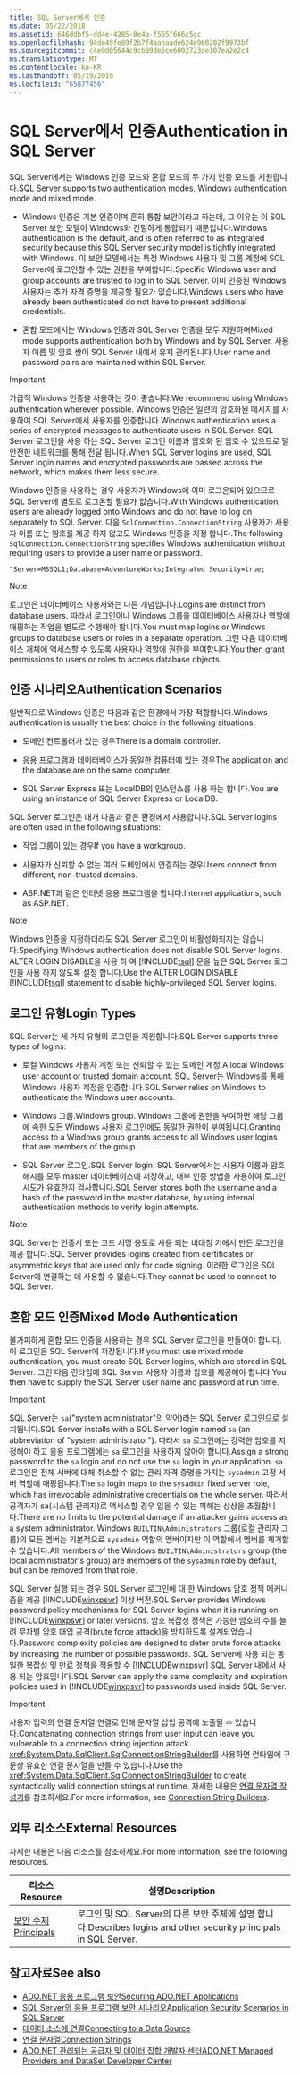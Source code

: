 ```yaml
---
title: SQL Server에서 인증
ms.date: 05/22/2018
ms.assetid: 646ddbf5-dd4e-4285-8e4a-f565f666c5cc
ms.openlocfilehash: 94de49fe89f2b7f4aabaade624e960202f9973bf
ms.sourcegitcommit: c4e9d05644c9cb89de5ce6002723de107ea2e2c4
ms.translationtype: MT
ms.contentlocale: ko-KR
ms.lasthandoff: 05/19/2019
ms.locfileid: "65877456"
---
```

# <a name="authentication-in-sql-server"></a><span data-ttu-id="db763-102">SQL Server에서 인증</span><span class="sxs-lookup"><span data-stu-id="db763-102">Authentication in SQL Server</span></span>
<span data-ttu-id="db763-103">SQL Server에서는 Windows 인증 모드와 혼합 모드의 두 가지 인증 모드를 지원합니다.</span><span class="sxs-lookup"><span data-stu-id="db763-103">SQL Server supports two authentication modes, Windows authentication mode and mixed mode.</span></span>  
  
- <span data-ttu-id="db763-104">Windows 인증은 기본 인증이며 흔히 통합 보안이라고 하는데, 그 이유는 이 SQL Server 보안 모델이 Windows와 긴밀하게 통합되기 때문입니다.</span><span class="sxs-lookup"><span data-stu-id="db763-104">Windows authentication is the default, and is often referred to as integrated security because this SQL Server security model is tightly integrated with Windows.</span></span> <span data-ttu-id="db763-105">이 보안 모델에서는 특정 Windows 사용자 및 그룹 계정에 SQL Server에 로그인할 수 있는 권한을 부여합니다.</span><span class="sxs-lookup"><span data-stu-id="db763-105">Specific Windows user and group accounts are trusted to log in to SQL Server.</span></span> <span data-ttu-id="db763-106">이미 인증된 Windows 사용자는 추가 자격 증명을 제공할 필요가 없습니다.</span><span class="sxs-lookup"><span data-stu-id="db763-106">Windows users who have already been authenticated do not have to present additional credentials.</span></span>  
  
- <span data-ttu-id="db763-107">혼합 모드에서는 Windows 인증과 SQL Server 인증을 모두 지원하며</span><span class="sxs-lookup"><span data-stu-id="db763-107">Mixed mode supports authentication both by Windows and by SQL Server.</span></span> <span data-ttu-id="db763-108">사용자 이름 및 암호 쌍이 SQL Server 내에서 유지 관리됩니다.</span><span class="sxs-lookup"><span data-stu-id="db763-108">User name and password pairs are maintained within SQL Server.</span></span>  
  
> [!IMPORTANT]
>  <span data-ttu-id="db763-109">가급적 Windows 인증을 사용하는 것이 좋습니다.</span><span class="sxs-lookup"><span data-stu-id="db763-109">We recommend using Windows authentication wherever possible.</span></span> <span data-ttu-id="db763-110">Windows 인증은 일련의 암호화된 메시지를 사용하여 SQL Server에서 사용자를 인증합니다.</span><span class="sxs-lookup"><span data-stu-id="db763-110">Windows authentication uses a series of encrypted messages to authenticate users in SQL Server.</span></span> <span data-ttu-id="db763-111">SQL Server 로그인을 사용 하는 SQL Server 로그인 이름과 암호화 된 암호 수 있으므로 덜 안전한 네트워크를 통해 전달 됩니다.</span><span class="sxs-lookup"><span data-stu-id="db763-111">When SQL Server logins are used, SQL Server login names and encrypted passwords are passed across the network, which makes them less secure.</span></span>  
  
 <span data-ttu-id="db763-112">Windows 인증을 사용하는 경우 사용자가 Windows에 이미 로그온되어 있으므로 SQL Server에 별도로 로그온할 필요가 없습니다.</span><span class="sxs-lookup"><span data-stu-id="db763-112">With Windows authentication, users are already logged onto Windows and do not have to log on separately to SQL Server.</span></span> <span data-ttu-id="db763-113">다음 `SqlConnection.ConnectionString` 사용자가 사용자 이름 또는 암호를 제공 하지 않고도 Windows 인증을 지정 합니다.</span><span class="sxs-lookup"><span data-stu-id="db763-113">The following `SqlConnection.ConnectionString` specifies Windows authentication without requiring users to provide a user name or password.</span></span>  
  
```  
"Server=MSSQL1;Database=AdventureWorks;Integrated Security=true;  
```  
  
> [!NOTE]
>  <span data-ttu-id="db763-114">로그인은 데이터베이스 사용자와는 다른 개념입니다.</span><span class="sxs-lookup"><span data-stu-id="db763-114">Logins are distinct from database users.</span></span> <span data-ttu-id="db763-115">따라서 로그인이나 Windows 그룹을 데이터베이스 사용자나 역할에 매핑하는 작업을 별도로 수행해야 합니다.</span><span class="sxs-lookup"><span data-stu-id="db763-115">You must map logins or Windows groups to database users or roles in a separate operation.</span></span> <span data-ttu-id="db763-116">그런 다음 데이터베이스 개체에 액세스할 수 있도록 사용자나 역할에 권한을 부여합니다.</span><span class="sxs-lookup"><span data-stu-id="db763-116">You then grant permissions to users or roles to access database objects.</span></span>  
  
## <a name="authentication-scenarios"></a><span data-ttu-id="db763-117">인증 시나리오</span><span class="sxs-lookup"><span data-stu-id="db763-117">Authentication Scenarios</span></span>  
 <span data-ttu-id="db763-118">일반적으로 Windows 인증은 다음과 같은 환경에서 가장 적합합니다.</span><span class="sxs-lookup"><span data-stu-id="db763-118">Windows authentication is usually the best choice in the following situations:</span></span>  
  
- <span data-ttu-id="db763-119">도메인 컨트롤러가 있는 경우</span><span class="sxs-lookup"><span data-stu-id="db763-119">There is a domain controller.</span></span>  
  
- <span data-ttu-id="db763-120">응용 프로그램과 데이터베이스가 동일한 컴퓨터에 있는 경우</span><span class="sxs-lookup"><span data-stu-id="db763-120">The application and the database are on the same computer.</span></span>  
  
- <span data-ttu-id="db763-121">SQL Server Express 또는 LocalDB의 인스턴스를 사용 하는 합니다.</span><span class="sxs-lookup"><span data-stu-id="db763-121">You are using an instance of SQL Server Express or LocalDB.</span></span>  
  
 <span data-ttu-id="db763-122">SQL Server 로그인은 대개 다음과 같은 환경에서 사용합니다.</span><span class="sxs-lookup"><span data-stu-id="db763-122">SQL Server logins are often used in the following situations:</span></span>  
  
- <span data-ttu-id="db763-123">작업 그룹이 있는 경우</span><span class="sxs-lookup"><span data-stu-id="db763-123">If you have a workgroup.</span></span>  
  
- <span data-ttu-id="db763-124">사용자가 신뢰할 수 없는 여러 도메인에서 연결하는 경우</span><span class="sxs-lookup"><span data-stu-id="db763-124">Users connect from different, non-trusted domains.</span></span>  
  
- <span data-ttu-id="db763-125">ASP.NET과 같은 인터넷 응용 프로그램을 합니다.</span><span class="sxs-lookup"><span data-stu-id="db763-125">Internet applications, such as ASP.NET.</span></span>  
  
> [!NOTE]
>  <span data-ttu-id="db763-126">Windows 인증을 지정하더라도 SQL Server 로그인이 비활성화되지는 않습니다.</span><span class="sxs-lookup"><span data-stu-id="db763-126">Specifying Windows authentication does not disable SQL Server logins.</span></span> <span data-ttu-id="db763-127">ALTER LOGIN DISABLE을 사용 하 여 [!INCLUDE[tsql](../../../../../includes/tsql-md.md)] 문을 높은 SQL Server 로그인을 사용 하지 않도록 설정 합니다.</span><span class="sxs-lookup"><span data-stu-id="db763-127">Use the ALTER LOGIN DISABLE [!INCLUDE[tsql](../../../../../includes/tsql-md.md)] statement to disable highly-privileged SQL Server logins.</span></span>  
  
## <a name="login-types"></a><span data-ttu-id="db763-128">로그인 유형</span><span class="sxs-lookup"><span data-stu-id="db763-128">Login Types</span></span>  
 <span data-ttu-id="db763-129">SQL Server는 세 가지 유형의 로그인을 지원합니다.</span><span class="sxs-lookup"><span data-stu-id="db763-129">SQL Server supports three types of logins:</span></span>  
  
- <span data-ttu-id="db763-130">로컬 Windows 사용자 계정 또는 신뢰할 수 있는 도메인 계정.</span><span class="sxs-lookup"><span data-stu-id="db763-130">A local Windows user account or trusted domain account.</span></span> <span data-ttu-id="db763-131">SQL Server는 Windows를 통해 Windows 사용자 계정을 인증합니다.</span><span class="sxs-lookup"><span data-stu-id="db763-131">SQL Server relies on Windows to authenticate the Windows user accounts.</span></span>  
  
- <span data-ttu-id="db763-132">Windows 그룹.</span><span class="sxs-lookup"><span data-stu-id="db763-132">Windows group.</span></span> <span data-ttu-id="db763-133">Windows 그룹에 권한을 부여하면 해당 그룹에 속한 모든 Windows 사용자 로그인에도 동일한 권한이 부여됩니다.</span><span class="sxs-lookup"><span data-stu-id="db763-133">Granting access to a Windows group grants access to all Windows user logins that are members of the group.</span></span>  
  
- <span data-ttu-id="db763-134">SQL Server 로그인.</span><span class="sxs-lookup"><span data-stu-id="db763-134">SQL Server login.</span></span> <span data-ttu-id="db763-135">SQL Server에서는 사용자 이름과 암호 해시를 모두 master 데이터베이스에 저장하고, 내부 인증 방법을 사용하여 로그인 시도가 유효한지 검사합니다.</span><span class="sxs-lookup"><span data-stu-id="db763-135">SQL Server stores both the username and a hash of the password in the master database, by using internal authentication methods to verify login attempts.</span></span>  
  
> [!NOTE]
>  <span data-ttu-id="db763-136">SQL Server는 인증서 또는 코드 서명 용도로 사용 되는 비대칭 키에서 만든 로그인을 제공 합니다.</span><span class="sxs-lookup"><span data-stu-id="db763-136">SQL Server provides logins created from certificates or asymmetric keys that are used only for code signing.</span></span> <span data-ttu-id="db763-137">이러한 로그인은 SQL Server에 연결하는 데 사용할 수 없습니다.</span><span class="sxs-lookup"><span data-stu-id="db763-137">They cannot be used to connect to SQL Server.</span></span>  
  
## <a name="mixed-mode-authentication"></a><span data-ttu-id="db763-138">혼합 모드 인증</span><span class="sxs-lookup"><span data-stu-id="db763-138">Mixed Mode Authentication</span></span>  
 <span data-ttu-id="db763-139">불가피하게 혼합 모드 인증을 사용하는 경우 SQL Server 로그인을 만들어야 합니다. 이 로그인은 SQL Server에 저장됩니다.</span><span class="sxs-lookup"><span data-stu-id="db763-139">If you must use mixed mode authentication, you must create SQL Server logins, which are stored in SQL Server.</span></span> <span data-ttu-id="db763-140">그런 다음 런타임에 SQL Server 사용자 이름과 암호를 제공해야 합니다.</span><span class="sxs-lookup"><span data-stu-id="db763-140">You then have to supply the SQL Server user name and password at run time.</span></span>  
  
> [!IMPORTANT]
>  <span data-ttu-id="db763-141">SQL Server는 `sa`("system administrator"의 약어)라는 SQL Server 로그인으로 설치됩니다.</span><span class="sxs-lookup"><span data-stu-id="db763-141">SQL Server installs with a SQL Server login named `sa` (an abbreviation of "system administrator").</span></span> <span data-ttu-id="db763-142">따라서 `sa` 로그인에는 강력한 암호를 지정해야 하고 응용 프로그램에는 `sa` 로그인을 사용하지 않아야 합니다.</span><span class="sxs-lookup"><span data-stu-id="db763-142">Assign a strong password to the `sa` login and do not use the `sa` login in your application.</span></span> <span data-ttu-id="db763-143">`sa` 로그인은 전체 서버에 대해 취소할 수 없는 관리 자격 증명을 가지는 `sysadmin` 고정 서버 역할에 매핑됩니다.</span><span class="sxs-lookup"><span data-stu-id="db763-143">The `sa` login maps to the `sysadmin` fixed server role, which has irrevocable administrative credentials on the whole server.</span></span> <span data-ttu-id="db763-144">따라서 공격자가 sa(시스템 관리자)로 액세스할 경우 입을 수 있는 피해는 상상을 초월합니다.</span><span class="sxs-lookup"><span data-stu-id="db763-144">There are no limits to the potential damage if an attacker gains access as a system administrator.</span></span> <span data-ttu-id="db763-145">Windows `BUILTIN\Administrators` 그룹(로컬 관리자 그룹)의 모든 멤버는 기본적으로 `sysadmin` 역할의 멤버이지만 이 역할에서 멤버를 제거할 수 있습니다.</span><span class="sxs-lookup"><span data-stu-id="db763-145">All members of the Windows `BUILTIN\Administrators` group (the local administrator's group) are members of the `sysadmin` role by default, but can be removed from that role.</span></span>  
  
 <span data-ttu-id="db763-146">SQL Server 실행 되는 경우 SQL Server 로그인에 대 한 Windows 암호 정책 메커니즘을 제공 [!INCLUDE[winxpsvr](../../../../../includes/winxpsvr-md.md)] 이상 버전.</span><span class="sxs-lookup"><span data-stu-id="db763-146">SQL Server provides Windows password policy mechanisms for SQL Server logins when it is running on [!INCLUDE[winxpsvr](../../../../../includes/winxpsvr-md.md)] or later versions.</span></span> <span data-ttu-id="db763-147">암호 복잡성 정책은 가능한 암호의 수를 늘려 무차별 암호 대입 공격(brute force attack)을 방지하도록 설계되었습니다.</span><span class="sxs-lookup"><span data-stu-id="db763-147">Password complexity policies are designed to deter brute force attacks by increasing the number of possible passwords.</span></span> <span data-ttu-id="db763-148">SQL Server에 사용 되는 동일한 복잡성 및 만료 정책을 적용할 수 [!INCLUDE[winxpsvr](../../../../../includes/winxpsvr-md.md)] SQL Server 내에서 사용 되는 암호입니다.</span><span class="sxs-lookup"><span data-stu-id="db763-148">SQL Server can apply the same complexity and expiration policies used in [!INCLUDE[winxpsvr](../../../../../includes/winxpsvr-md.md)] to passwords used inside SQL Server.</span></span>  
  
> [!IMPORTANT]
>  <span data-ttu-id="db763-149">사용자 입력의 연결 문자열 연결로 인해 문자열 삽입 공격에 노출될 수 있습니다.</span><span class="sxs-lookup"><span data-stu-id="db763-149">Concatenating connection strings from user input can leave you vulnerable to a connection string injection attack.</span></span> <span data-ttu-id="db763-150"><xref:System.Data.SqlClient.SqlConnectionStringBuilder>를 사용하면 런타임에 구문상 유효한 연결 문자열을 만들 수 있습니다.</span><span class="sxs-lookup"><span data-stu-id="db763-150">Use the <xref:System.Data.SqlClient.SqlConnectionStringBuilder> to create syntactically valid connection strings at run time.</span></span> <span data-ttu-id="db763-151">자세한 내용은 [연결 문자열 작성기](../../../../../docs/framework/data/adonet/connection-string-builders.md)를 참조하세요.</span><span class="sxs-lookup"><span data-stu-id="db763-151">For more information, see [Connection String Builders](../../../../../docs/framework/data/adonet/connection-string-builders.md).</span></span>  
  
## <a name="external-resources"></a><span data-ttu-id="db763-152">외부 리소스</span><span class="sxs-lookup"><span data-stu-id="db763-152">External Resources</span></span>  
 <span data-ttu-id="db763-153">자세한 내용은 다음 리소스를 참조하세요.</span><span class="sxs-lookup"><span data-stu-id="db763-153">For more information, see the following resources.</span></span>  
  
|<span data-ttu-id="db763-154">리소스</span><span class="sxs-lookup"><span data-stu-id="db763-154">Resource</span></span>|<span data-ttu-id="db763-155">설명</span><span class="sxs-lookup"><span data-stu-id="db763-155">Description</span></span>|  
|--------------|-----------------|  
|[<span data-ttu-id="db763-156">보안 주체</span><span class="sxs-lookup"><span data-stu-id="db763-156">Principals</span></span>](/sql/relational-databases/security/authentication-access/principals-database-engine)|<span data-ttu-id="db763-157">로그인 및 SQL Server의 다른 보안 주체에 설명 합니다.</span><span class="sxs-lookup"><span data-stu-id="db763-157">Describes logins and other security principals in SQL Server.</span></span>|  
  
## <a name="see-also"></a><span data-ttu-id="db763-158">참고자료</span><span class="sxs-lookup"><span data-stu-id="db763-158">See also</span></span>

- [<span data-ttu-id="db763-159">ADO.NET 응용 프로그램 보안</span><span class="sxs-lookup"><span data-stu-id="db763-159">Securing ADO.NET Applications</span></span>](../../../../../docs/framework/data/adonet/securing-ado-net-applications.md)
- [<span data-ttu-id="db763-160">SQL Server의 응용 프로그램 보안 시나리오</span><span class="sxs-lookup"><span data-stu-id="db763-160">Application Security Scenarios in SQL Server</span></span>](../../../../../docs/framework/data/adonet/sql/application-security-scenarios-in-sql-server.md)
- [<span data-ttu-id="db763-161">데이터 소스에 연결</span><span class="sxs-lookup"><span data-stu-id="db763-161">Connecting to a Data Source</span></span>](../../../../../docs/framework/data/adonet/connecting-to-a-data-source.md)
- [<span data-ttu-id="db763-162">연결 문자열</span><span class="sxs-lookup"><span data-stu-id="db763-162">Connection Strings</span></span>](../../../../../docs/framework/data/adonet/connection-strings.md)
- [<span data-ttu-id="db763-163">ADO.NET 관리되는 공급자 및 데이터 집합 개발자 센터</span><span class="sxs-lookup"><span data-stu-id="db763-163">ADO.NET Managed Providers and DataSet Developer Center</span></span>](https://go.microsoft.com/fwlink/?LinkId=217917)
